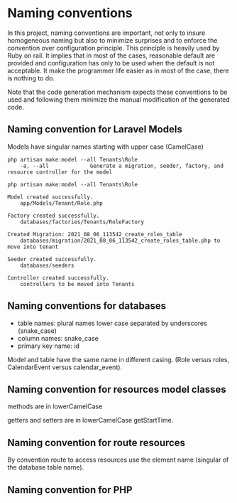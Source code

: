 # Naming conventions

In this project, naming conventions are important, not only to insure homogeneous naming but also to minimize surprises and to enforce the convention over configuration principle. This principle is heavily used by Ruby on rail. It implies that in most of the cases, reasonable default are provided and configuration has only to be used when the default is not acceptable. It make the programmer life easier as in most of the case, there is nothing to do.

Note that the code generation mechanism expects these conventions to be used and following them minimize the manual modification of the generated code.

## Naming convention for Laravel Models

Models have singular names starting with upper case (CamelCase) 

    php artisan make:model --all Tenants\Role
        -a, --all             Generate a migration, seeder, factory, and resource controller for the model
    
    php artisan make:model --all Tenants\Role
    
    Model created successfully.
        app/Models/Tenant/Role.php
        
    Factory created successfully.
        databases/factories/Tenants/RoleFactory
        
    Created Migration: 2021_08_06_113542_create_roles_table
        databases/migration/2021_08_06_113542_create_roles_table.php to move into tenant
        
    Seeder created successfully.
        databases/seeders
        
    Controller created successfully.
        controllers to be moved into Tenants
    
    
    
## Naming conventions for databases

* table names:      plural names lower case separated by underscores (snake_case)
* column names:     snake_case
* primary key name: id

Model and table have the same name in different casing. (Role versus roles, CalendarEvent versus calendar_event).


## Naming convention for resources model classes

methods are in lowerCamelCase

getters and setters are in lowerCamelCase getStartTime.

## Naming convention for route resources

By convention route to access resources use the element name (singular of the database table name). 

## Naming convention for PHP

